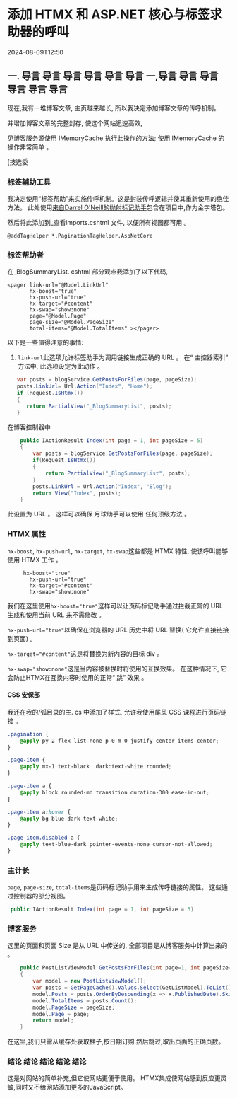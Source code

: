 # 添加 HTMX 和 ASP.NET 核心与标签求助器的呼叫

<!--category-- ASP.NET, HTMX -->
<datetime class="hidden">2024-08-09T12:50</datetime>

## 一. 导言 导言 导言 导言 导言 导言 一,导言 导言 导言 导言 导言 导言

现在,我有一堆博客文章, 主页越来越长, 所以我决定添加博客文章的传呼机制。

并增加博客文章的完整封存, 使这个网站迅速高效,

见[博客服务源](https://github.com/scottgal/mostlylucidweb/blob/main/Mostlylucid/Services/Markdown/MarkdownBlogService.cs)使用 IMemoryCache 执行此操作的方法; 使用 IMemoryCache 的操作非常简单 。

[技选委

### 标签辅助工具

我决定使用“标签帮助”来实施传呼机制。这是封装传呼逻辑并使其重新使用的绝佳方法。
此处使用[来自Darrel O'Neill的抛射标记助手](https://github.com/darrel-oneil/PaginationTagHelper)包含在项目中,作为金字塔包。

然后将此添加到_查看imports.cshtml 文件, 以便所有视图都可用 。

```razor
@addTagHelper *,PaginationTagHelper.AspNetCore
```

### 标签帮助者

在_BlogSummaryList. cshtml 部分观点我添加了以下代码,

```razor
<pager link-url="@Model.LinkUrl"
       hx-boost="true"
       hx-push-url="true"
       hx-target="#content"
       hx-swap="show:none"
       page="@Model.Page"
       page-size="@Model.PageSize"
       total-items="@Model.TotalItems" ></pager>
```

以下是一些值得注意的事情:

1. `link-url`此选项允许标签助手为调用链接生成正确的 URL 。 在“ 主控器索引” 方法中, 此选项设定为此动作 。

```csharp
   var posts = blogService.GetPostsForFiles(page, pageSize);
   posts.LinkUrl= Url.Action("Index", "Home");
   if (Request.IsHtmx())
   {
      return PartialView("_BlogSummaryList", posts);
   }
```

在博客控制器中

```csharp
    public IActionResult Index(int page = 1, int pageSize = 5)
    {
        var posts = blogService.GetPostsForFiles(page, pageSize);
        if(Request.IsHtmx())
        {
            return PartialView("_BlogSummaryList", posts);
        }
        posts.LinkUrl = Url.Action("Index", "Blog");
        return View("Index", posts);
    }
```

此设置为 URL 。 这样可以确保 月球助手可以使用 任何顶级方法 。

### HTMX 属性

`hx-boost`, `hx-push-url`, `hx-target`, `hx-swap`这些都是 HTMX 特性, 使该呼叫能够使用 HTMX 工作 。

```razor
     hx-boost="true"
       hx-push-url="true"
       hx-target="#content"
       hx-swap="show:none"
```

我们在这里使用`hx-boost="true"`这样可以让页码标记助手通过拦截正常的 URL 生成和使用当前 URL 来不需修改 。

`hx-push-url="true"`以确保在浏览器的 URL 历史中将 URL 替换( 它允许直接链接到页面) 。

`hx-target="#content"`这是将替换为新内容的目标 div 。

`hx-swap="show:none"`这是当内容被替换时将使用的互换效果。 在这种情况下, 它会防止HTMX在互换内容时使用的正常“ 跳” 效果 。

#### CSS 安保部

我还在我的/弧目录的主. cs 中添加了样式, 允许我使用尾风 CSS 课程进行页码链接 。

```css
.pagination {
    @apply py-2 flex list-none p-0 m-0 justify-center items-center;
}

.page-item {
    @apply mx-1 text-black  dark:text-white rounded;
}

.page-item a {
    @apply block rounded-md transition duration-300 ease-in-out;
}

.page-item a:hover {
    @apply bg-blue-dark text-white;
}

.page-item.disabled a {
    @apply text-blue-dark pointer-events-none cursor-not-allowed;
}

```

### 主计长

`page`, `page-size`, `total-items`是页码标记助手用来生成传呼链接的属性。
这些通过控制器的部分视图。

```csharp
 public IActionResult Index(int page = 1, int pageSize = 5)
```

### 博客服务

这里的页面和页面 Size 是从 URL 中传送的, 全部项目是从博客服务中计算出来的 。

```csharp
    public PostListViewModel GetPostsForFiles(int page=1, int pageSize=10)
    {
        var model = new PostListViewModel();
        var posts = GetPageCache().Values.Select(GetListModel).ToList();
        model.Posts = posts.OrderByDescending(x => x.PublishedDate).Skip((page - 1) * pageSize).Take(pageSize).ToList();
        model.TotalItems = posts.Count();
        model.PageSize = pageSize;
        model.Page = page;
        return model;
    }
```

在这里,我们只需从缓存处获取柱子,按日期订购,然后跳过,取出页面的正确页数。

### 结论 结论 结论 结论 结论

这是对网站的简单补充,但它使网站更便于使用。 HTMX集成使网站感到反应更灵敏,同时又不给网站添加更多的JavaScript。